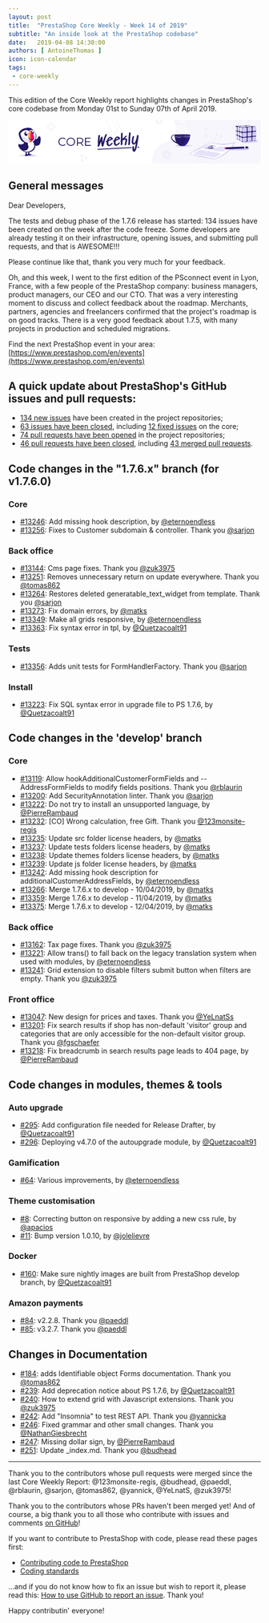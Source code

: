 ```yaml
---
layout: post
title:  "PrestaShop Core Weekly - Week 14 of 2019"
subtitle: "An inside look at the PrestaShop codebase"
date:   2019-04-08 14:30:00
authors: [ AntoineThomas ]
icon: icon-calendar
tags:
 - core-weekly
---
```


This edition of the Core Weekly report highlights changes in PrestaShop's core codebase from Monday 01st to Sunday 07th of April 2019.

![Core Weekly banner](/assets/images/2018/12/banner-core-weekly.jpg)


## General messages

Dear Developers,

The tests and debug phase of the 1.7.6 release has started: 134 issues have been created on the week after the code freeze. Some developers are already testing it on their infrastructure, opening issues, and submitting pull requests, and that is AWESOME!!!

Please continue like that, thank you very much for your feedback.

Oh, and this week, I went to the first edition of the PSconnect event in Lyon, France, with a few people of the PrestaShop company: business managers, product managers, our CEO and our CTO. That was a very interesting moment to discuss and collect feedback about the roadmap. Merchants, partners, agencies and freelancers confirmed that the project's roadmap is on good tracks. There is a very good feedback about 1.7.5, with many projects in production and scheduled migrations.

Find the next PrestaShop event in your area: [https://www.prestashop.com/en/events](https://www.prestashop.com/en/events)


## A quick update about PrestaShop's GitHub issues and pull requests:

- [134 new issues](https://github.com/search?q=org%3APrestaShop+is%3Apublic++-repo%3Aprestashop%2Fprestashop.github.io++is%3Aissue+created%3A2019-04-08..2019-04-14) have been created in the project repositories;
- [63 issues have been closed](https://github.com/search?q=org%3APrestaShop+is%3Apublic++-repo%3Aprestashop%2Fprestashop.github.io++is%3Aissue+closed%3A2019-04-08..2019-04-14), including [12 fixed issues](https://github.com/search?q=org%3APrestaShop+is%3Apublic++-repo%3Aprestashop%2Fprestashop.github.io++is%3Aissue+label%3Afixed+closed%3A2019-04-08..2019-04-14) on the core;
- [74 pull requests have been opened](https://github.com/search?q=org%3APrestaShop+is%3Apublic++-repo%3Aprestashop%2Fprestashop.github.io++is%3Apr+created%3A2019-04-08..2019-04-14) in the project repositories;
- [46 pull requests have been closed](https://github.com/search?q=org%3APrestaShop+is%3Apublic++-repo%3Aprestashop%2Fprestashop.github.io++is%3Apr+closed%3A2019-04-08..2019-04-14), including [43 merged pull requests](https://github.com/search?q=org%3APrestaShop+is%3Apublic++-repo%3Aprestashop%2Fprestashop.github.io++is%3Apr+merged%3A2019-04-08..2019-04-14).



## Code changes in the "1.7.6.x" branch (for v1.7.6.0)

### Core

* [#13246](https://github.com/PrestaShop/PrestaShop/pull/13246): Add missing hook description, by [@eternoendless](https://github.com/eternoendless)
* [#13256](https://github.com/PrestaShop/PrestaShop/pull/13256): Fixes to Customer subdomain & controller. Thank you [@sarjon](https://github.com/sarjon)


### Back office

* [#13144](https://github.com/PrestaShop/PrestaShop/pull/13144): Cms page fixes. Thank you [@zuk3975](https://github.com/zuk3975)
* [#13251](https://github.com/PrestaShop/PrestaShop/pull/13251): Removes unnecessary return on update everywhere. Thank you [@tomas862](https://github.com/tomas862)
* [#13264](https://github.com/PrestaShop/PrestaShop/pull/13264): Restores deleted generatable_text_widget from template. Thank you [@sarjon](https://github.com/sarjon)
* [#13273](https://github.com/PrestaShop/PrestaShop/pull/13273): Fix domain errors, by [@matks](https://github.com/matks)
* [#13349](https://github.com/PrestaShop/PrestaShop/pull/13349): Make all grids responsive, by [@eternoendless](https://github.com/eternoendless)
* [#13363](https://github.com/PrestaShop/PrestaShop/pull/13363): Fix syntax error in tpl, by [@Quetzacoalt91](https://github.com/Quetzacoalt91)


### Tests

* [#13356](https://github.com/PrestaShop/PrestaShop/pull/13356): Adds unit tests for FormHandlerFactory. Thank you [@sarjon](https://github.com/sarjon)


### Install

* [#13223](https://github.com/PrestaShop/PrestaShop/pull/13223): Fix SQL syntax error in upgrade file to PS 1.7.6, by [@Quetzacoalt91](https://github.com/Quetzacoalt91)


## Code changes in the 'develop' branch

### Core

* [#13119](https://github.com/PrestaShop/PrestaShop/pull/13119): Allow hookAdditionalCustomerFormFields and --AddressFormFields to modify fields positions. Thank you [@rblaurin](https://github.com/rblaurin)
* [#13200](https://github.com/PrestaShop/PrestaShop/pull/13200): Add SecurityAnnotation linter. Thank you [@sarjon](https://github.com/sarjon)
* [#13222](https://github.com/PrestaShop/PrestaShop/pull/13222): Do not try to install an unsupported language, by [@PierreRambaud](https://github.com/PierreRambaud)
* [#13232](https://github.com/PrestaShop/PrestaShop/pull/13232): [CO] Wrong calculation, free Gift. Thank you [@123monsite-regis](https://github.com/123monsite-regis)
* [#13235](https://github.com/PrestaShop/PrestaShop/pull/13235): Update src folder license headers, by [@matks](https://github.com/matks)
* [#13237](https://github.com/PrestaShop/PrestaShop/pull/13237): Update tests folders license headers, by [@matks](https://github.com/matks)
* [#13238](https://github.com/PrestaShop/PrestaShop/pull/13238): Update themes folders license headers, by [@matks](https://github.com/matks)
* [#13239](https://github.com/PrestaShop/PrestaShop/pull/13239): Update js folder license headers, by [@matks](https://github.com/matks)
* [#13242](https://github.com/PrestaShop/PrestaShop/pull/13242): Add missing hook description for additionalCustomerAddressFields, by [@eternoendless](https://github.com/eternoendless)
* [#13266](https://github.com/PrestaShop/PrestaShop/pull/13266): Merge 1.7.6.x to develop - 10/04/2019, by [@matks](https://github.com/matks)
* [#13359](https://github.com/PrestaShop/PrestaShop/pull/13359): Merge 1.7.6.x to develop - 11/04/2019, by [@matks](https://github.com/matks)
* [#13375](https://github.com/PrestaShop/PrestaShop/pull/13375): Merge 1.7.6.x to develop - 12/04/2019, by [@matks](https://github.com/matks)


### Back office

* [#13162](https://github.com/PrestaShop/PrestaShop/pull/13162): Tax page fixes. Thank you [@zuk3975](https://github.com/zuk3975)
* [#13221](https://github.com/PrestaShop/PrestaShop/pull/13221): Allow trans() to fall back on the legacy translation system when used with modules, by [@eternoendless](https://github.com/eternoendless)
* [#13241](https://github.com/PrestaShop/PrestaShop/pull/13241): Grid extension to disable filters submit button when filters are empty. Thank you [@zuk3975](https://github.com/zuk3975)


### Front office

* [#13047](https://github.com/PrestaShop/PrestaShop/pull/13047): New design for prices and taxes. Thank you [@YeLnatSs](https://github.com/YeLnatSs)
* [#13201](https://github.com/PrestaShop/PrestaShop/pull/13201): Fix search results if shop has non-default 'visitor' group and categories that are only accessible for the non-default visitor group. Thank you [@fgschaefer](https://github.com/fgschaefer)
* [#13218](https://github.com/PrestaShop/PrestaShop/pull/13218): Fix breadcrumb in search results page leads to 404 page, by [@PierreRambaud](https://github.com/PierreRambaud)


## Code changes in modules, themes & tools

### Auto upgrade

* [#295](https://github.com/PrestaShop/autoupgrade/pull/295): Add configuration file needed for Release Drafter, by [@Quetzacoalt91](https://github.com/Quetzacoalt91)
* [#296](https://github.com/PrestaShop/autoupgrade/pull/296): Deploying v4.7.0 of the autoupgrade module, by [@Quetzacoalt91](https://github.com/Quetzacoalt91)


### Gamification

* [#64](https://github.com/PrestaShop/gamification/pull/64): Various improvements, by [@eternoendless](https://github.com/eternoendless)


### Theme customisation

* [#8](https://github.com/PrestaShop/ps_themecusto/pull/8): Correcting button on responsive by adding a new css rule, by [@apacios](https://github.com/apacios)
* [#11](https://github.com/PrestaShop/ps_themecusto/pull/11): Bump version 1.0.10, by [@jolelievre](https://github.com/jolelievre)


### Docker

* [#160](https://github.com/PrestaShop/docker/pull/160): Make sure nightly images are built from PrestaShop develop branch, by [@Quetzacoalt91](https://github.com/Quetzacoalt91)


### Amazon payments

* [#84](https://github.com/PrestaShop/amzpayments/pull/84): v2.2.8. Thank you [@paeddl](https://github.com/paeddl)
* [#85](https://github.com/PrestaShop/amzpayments/pull/85): v3.2.7. Thank you [@paeddl](https://github.com/paeddl)


## Changes in Documentation

* [#184](https://github.com/PrestaShop/docs/pull/184): adds Identifiable object Forms documentation. Thank you [@tomas862](https://github.com/tomas862)
* [#239](https://github.com/PrestaShop/docs/pull/239): Add deprecation notice about PS 1.7.6, by [@Quetzacoalt91](https://github.com/Quetzacoalt91)
* [#240](https://github.com/PrestaShop/docs/pull/240): How to extend grid with Javascript extensions. Thank you [@zuk3975](https://github.com/zuk3975)
* [#242](https://github.com/PrestaShop/docs/pull/242): Add "Insomnia" to test REST API. Thank you [@yannicka](https://github.com/yannicka)
* [#246](https://github.com/PrestaShop/docs/pull/246): Fixed grammar and other small changes. Thank you [@NathanGiesbrecht](https://github.com/NathanGiesbrecht)
* [#247](https://github.com/PrestaShop/docs/pull/247): Missing dollar sign, by [@PierreRambaud](https://github.com/PierreRambaud)
* [#251](https://github.com/PrestaShop/docs/pull/251): Update _index.md. Thank you [@budhead](https://github.com/budhead)


<hr />

Thank you to the contributors whose pull requests were merged since the last Core Weekly Report: @123monsite-regis, @budhead, @paeddl, @rblaurin, @sarjon, @tomas862, @yannick, @YeLnatS, @zuk3975!

Thank you to the contributors whose PRs haven't been merged yet! And of course, a big thank you to all those who contribute with issues and comments [on GitHub](https://github.com/PrestaShop/PrestaShop)!

If you want to contribute to PrestaShop with code, please read these pages first:

 * [Contributing code to PrestaShop](https://devdocs.prestashop.com/1.7/contribute/contribution-guidelines/)
 * [Coding standards](https://devdocs.prestashop.com/1.7/development/coding-standards/)

...and if you do not know how to fix an issue but wish to report it, please read this: [How to use GitHub to report an issue](https://devdocs.prestashop.com/1.7/contribute/contribute-reporting-issues/). Thank you!

Happy contributin' everyone!
